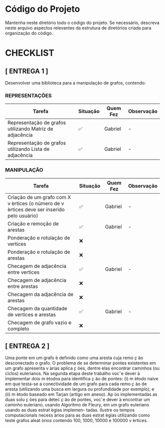 # Código do Projeto

Mantenha neste diretório todo o código do projeto. Se necessário, descreva neste arquivo aspectos relevantes da estrutura de diretórios criada para organização do código.

# CHECKLIST

## [ ENTREGA 1 ]
Desenvolver uma biblioteca para a manipulação de grafos, contendo:

### REPRESENTAÇÕES
| Tarefa                                                  | Situação | Quem Fez | Observação |
| ------------------------------------------------------- | -------- | -------- | ---------- |
| Representação de grafos utilizando Matriz de adjacência | ✅        | Gabriel  | -          |
| Representação de grafos utilizando Lista de adjacência  | ✅        | Gabriel  | -          |

### MANIPULAÇÃO

| Tarefa                                                                                     | Situação | Quem Fez | Observação |
| ------------------------------------------------------------------------------------------ | -------- | -------- | ---------- |
| Criação de um grafo com X v ́ertices (o número de v ́ertices deve ser inserido pelo usuário) | ✅        | Gabriel  | -          |
| Criação e remoção de arestas                                                               | ✅        | Gabriel  | -          |
| Ponderação e rotulação de vertices                                                         | ❌        |          |            |
| Ponderação e rotulação de arestas                                                          | ❌        |          |            |
| Checagem de adjacência entre vertices                                                      | ✅        | Gabriel  | -          |
| Checagem de adjacência entre arestas                                                       | ❌        |          |            |
| Checagem da adjacência de arestas                                                          | ❌        |          |            |
| Checagem da quantidade de vertices e arestas                                               | ✅        | Gabriel  | -          |
| Checagem de grafo vazio e completo                                                         | ❌        |          |            |

## [ ENTREGA 2 ]

Uma ponte em um grafo  ́e definido como uma aresta cuja remo ̧c ̃ao desconectado o grafo. O problema
de se determinar pontes existentes em um grafo apresenta v ́arias aplica ̧c ̃oes, dentre elas encontrar
caminhos (ou ciclos) eulerianos. Na segunda etapa deste trabalho vocˆe dever ́a implementar dois
m ́etodos para identifica ̧c ̃ao de pontes: (i) m ́etodo naive em que testa-se a conectividade de um grafo
para cada remo ̧c ̃ao de aresta (utilizando uma busca em largura ou profundidade por exemplo); e (ii)
m ́etodo baseado em Tarjan (artigo em anexo).
Ap ́os implementadas as duas solu ̧c ̃oes para detec ̧c ̃ao de pontes, vocˆe dever ́a encontrar um caminho
euleriano, usando Algoritmo de Fleury, em um grafo euleriano usando as duas estrat ́egias implemen-
tadas. Ilustre os tempos computacionais necess ́arios para as duas estrat ́egias utilizando como teste
grafos aleat ́orios contendo 100, 1000, 10000 e 100000 v ́ertices.